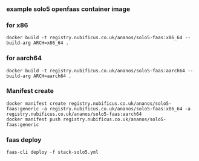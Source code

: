 ### example solo5 openfaas container image

### for x86

```
docker build -t registry.nubificus.co.uk/ananos/solo5-faas:x86_64 --build-arg ARCH=x86_64 .
```

### for aarch64


```
docker build -t registry.nubificus.co.uk/ananos/solo5-faas:aarch64 --build-arg ARCH=aarch64 .
```

### Manifest create

```
docker manifest create registry.nubificus.co.uk/ananos/solo5-faas:generic -a registry.nubificus.co.uk/ananos/solo5-faas:x86_64 -a registry.nubificus.co.uk/ananos/solo5-faas:aarch64
docker manifest push registry.nubificus.co.uk/ananos/solo5-faas:generic
```

### faas deploy

```
faas-cli deploy -f stack-solo5.yml
